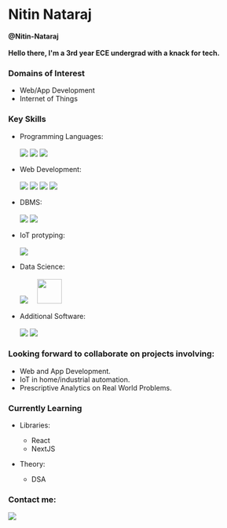 # Nitin Nataraj
**@Nitin-Nataraj**
<br>
<br>
**__Hello there, I'm a 3rd year ECE undergrad with a knack for tech.__**
<br>

### Domains of Interest
   + Web/App Development
   + Internet of Things
   
### Key Skills 
   + Programming Languages: <br><br>
     <img src="https://img.icons8.com/color/50/000000/c-plus-plus-logo.png"/>
     <img src="https://img.icons8.com/color/48/000000/python--v1.png"/>
     <img src="https://img.icons8.com/color/50/000000/java-coffee-cup-logo--v1.png"/>
     
   + Web Development: <br><br>
     <img src="https://img.icons8.com/color/48/000000/html-5.png"/>
     <img src="https://img.icons8.com/color/48/000000/css3.png"/>
     <img src="https://img.icons8.com/color/48/000000/bootstrap.png"/>
     <img src="https://img.icons8.com/color/48/000000/javascript--v1.png"/>
     
   + DBMS:<br><br>
    <img src="https://img.icons8.com/color/48/000000/mysql-logo.png"/>
    <img src="https://img.icons8.com/color/48/000000/mongodb.png"/>
   
   + IoT protyping: <br><br>
     <img src="https://img.icons8.com/fluency/48/000000/arduino.png"/>
   
   + Data Science: <br><br>
     <img src="https://img.icons8.com/fluency/48/000000/matlab.png"/>
     &nbsp;&nbsp;&nbsp;&nbsp;<img src="https://www.r-project.org/Rlogo.png" height="50px">
     
   + Additional Software: <br><br>
     <img src="https://img.icons8.com/fluency/48/000000/adobe-photoshop.png"/>
     <img src="https://img.icons8.com/color/48/000000/adobe-premiere-pro--v1.png"/>  


### Looking forward to collaborate on projects involving:
   +  Web and App Development.
   +  IoT in home/industrial automation.
   +  Prescriptive Analytics on Real World Problems.

### Currently Learning
   + Libraries:
      - React
      - NextJS

   + Theory:
      - DSA

 

### Contact me:
   [<img src="https://img.icons8.com/color/50/000000/linkedin.png"/>](https://www.linkedin.com/in/nitin-nataraj/)
   


<!---
<a href="https://icons8.com/icon/GPfHz0SM85FX/java">Java icon by Icons8</a>
--->

